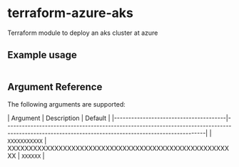 # terraform-azure-aks

Terraform module to deploy an aks cluster at azure

## Example usage

```terraform


```

## Argument Reference

The following arguments are supported:


| Argument                              | Description                                                                                               | Default                                |
|---------------------------------------|----------------------------------------------------------------------------------------------------------------------------------------------------|
| `XXXXXXXXXXX`                         | XXXXXXXXXXXXXXXXXXXXXXXXXXXXXXXXXXXXXXXXXXXXXXXXXXXXXX                                                    | `XXXXXX`                               |
